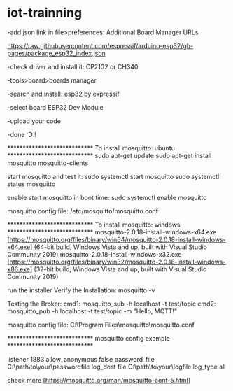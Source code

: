 # iot-trainning

-add json link in file>preferences: Additional Board Manager URLs

https://raw.githubusercontent.com/espressif/arduino-esp32/gh-pages/package_esp32_index.json

-check driver and install it: CP2102 or CH340 

-tools>board>boards manager

-search and install: esp32 by expressif 

-select board ESP32 Dev Module

-upload your code

-done :D !



**************************** To install mosquitto: ubuntu ****************************
sudo apt-get update
sudo apt-get install mosquitto mosquitto-clients

start mosquitto and test it:
sudo systemctl start mosquitto
sudo systemctl status mosquitto

enable start mosquitto in boot time:
sudo systemctl enable mosquitto

mosquitto config file:
/etc/mosquitto/mosquitto.conf


**************************** To install mosquitto: windows ****************************
mosquitto-2.0.18-install-windows-x64.exe [https://mosquitto.org/files/binary/win64/mosquitto-2.0.18-install-windows-x64.exe] (64-bit build, Windows Vista and up, built with Visual Studio Community 2019)
mosquitto-2.0.18-install-windows-x32.exe [https://mosquitto.org/files/binary/win32/mosquitto-2.0.18-install-windows-x86.exe] (32-bit build, Windows Vista and up, built with Visual Studio Community 2019)

run the installer
Verify the Installation: mosquitto -v

Testing the Broker:
cmd1: mosquitto_sub -h localhost -t test/topic
cmd2: mosquitto_pub -h localhost -t test/topic -m "Hello, MQTT!"

mosquitto config file:
C:\Program Files\mosquitto\mosquitto.conf


****************************  mosquitto config example  ****************************

listener 1883
allow_anonymous false
password_file C:\path\to\your\passwordfile
log_dest file C:\path\to\your\logfile
log_type all

check more [https://mosquitto.org/man/mosquitto-conf-5.html]
